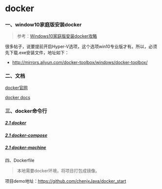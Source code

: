 # docker



### 一、window10家庭版安装docker

> 参考：[Windows10家庭版安装docker攻略](https://www.cnblogs.com/jimmyshan-study/p/11161428.html)

很多帖子，说要提前开启Hyper-V选项，这个选项win10专业版才有。所以，必须先下载.exe安装文件，地址如下：

-  http://mirrors.aliyun.com/docker-toolbox/windows/docker-toolbox/ 

### 二、文档
[docker官网](https://www.docker.com/)

[docker docs](https://docs.docker.com/)


### 三、docker命令行

##### [2.1 docker](https://github.com/chenjxJava/study/blob/master/Experience/docker/docker%E5%91%BD%E4%BB%A4%E8%A1%8C%5Bdocker%5D.md)

##### [2.1 docker-compose](https://github.com/chenjxJava/study/blob/master/Experience/docker/docker%E5%91%BD%E4%BB%A4%E8%A1%8C%5Bdocker-compose%5D.md)

##### [2.1 docker-machine](https://github.com/chenjxJava/study/blob/master/Experience/docker/docker%E5%91%BD%E4%BB%A4%E8%A1%8C%5Bdocker-machine%5D.md)



四、Dockerfile

> 本地需要docker环境，将项目打包成镜像。

项目demo地址：https://github.com/chenjxJava/docker_start